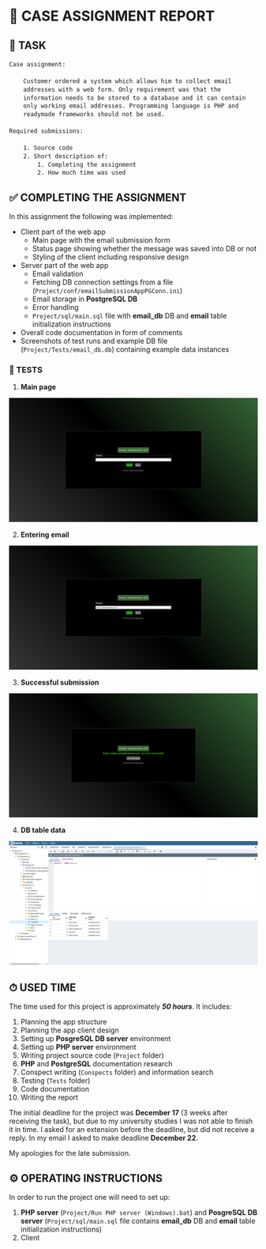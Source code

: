 # 📨 CASE ASSIGNMENT REPORT

## 📄 TASK

```txt
Case assignment:

    Customer ordered a system which allows him to collect email
    addresses with a web form. Only requirement was that the
    information needs to be stored to a database and it can contain
    only working email addresses. Programming language is PHP and
    readymade frameworks should not be used.

Required submissions:

    1. Source code
    2. Short description of:
        1. Completing the assignment
        2. How much time was used
```

## ✅ COMPLETING THE ASSIGNMENT

In this assignment the following was implemented:

- Client part of the web app
  - Main page with the email submission form
  - Status page showing whether the message was saved into DB or not
  - Styling of the client including responsive design
- Server part of the web app
  - Email validation
  - Fetching DB connection settings from a file (`Project/conf/emailSubmissionAppPGConn.ini`)
  - Email storage in **PostgreSQL DB**
  - Error handling
  - `Project/sql/main.sql` file with **email_db** DB and **email** table initialization instructions
- Overall code documentation in form of comments
- Screenshots of test runs and example DB file (`Project/Tests/email_db.db`) containing example data instances

### 🧪 TESTS

1. **Main page**

![Main page](./Tests/1_Main_page.png)

2. **Entering email**

![Entering email](./Tests/2_Entering_email.png)

3. **Successful submission**

![Successful submission](./Tests/3_Successful_submission.png)

4. **DB table data**

![DB table data](./Tests/4_DB_table_data.png)

## ⏱ USED TIME

The time used for this project is approximately ***50 hours***. It includes:

1. Planning the app structure
2. Planning the app client design
3. Setting up **PosgreSQL DB server** environment
4. Setting up **PHP server** environment
5. Writing project source code (`Project` folder)
6. **PHP** and **PostgreSQL** documentation research
7. Conspect writing (`Conspects` folder) and information search
8. Testing (`Tests` folder)
9. Code documentation
10. Writing the report

The initial deadline for the project was **December 17** (3 weeks after receiving the task), but due to my university studies I was not able to finish it in time. I asked for an extension before the deadline, but did not receive a reply. In my email I asked to make deadline **December 22**.  
  
My apologies for the late submission.

## ⚙️ OPERATING INSTRUCTIONS

In order to run the project one will need to set up:

1. **PHP server** (`Project/Run PHP server (Windows).bat`) and **PosgreSQL DB server** (`Project/sql/main.sql` file contains **email_db** DB and **email** table initialization instructions)
2. Client
